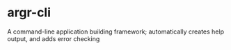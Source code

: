 # argr-cli
A command-line application building framework; automatically creates help output, and adds error checking
